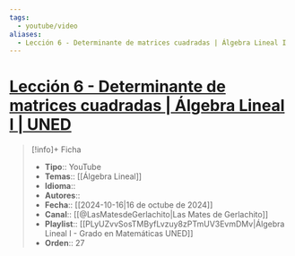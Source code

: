 ```yaml
---
tags:
  - youtube/video
aliases:
  - Lección 6 - Determinante de matrices cuadradas | Álgebra Lineal I | UNED
---
```

# [Lección 6 - Determinante de matrices cuadradas | Álgebra Lineal I | UNED](https://www.youtube.com/watch?v=AVzgwtY0xz4)

>[!info]+ Ficha
>- **Tipo**:: YouTube
>- **Temas**:: [[Álgebra Lineal]]
>- **Idioma**::
>- **Autores**::
>- **Fecha**:: [[2024-10-16|16 de octube de 2024]]
>- **Canal**:: [[@LasMatesdeGerlachito|Las Mates de Gerlachito]]
>- **Playlist**:: [[PLyUZvvSosTMByfLvzuy8zPTmUV3EvmDMv|Álgebra Lineal I - Grado en Matemáticas UNED]]
>- **Orden**:: 27
